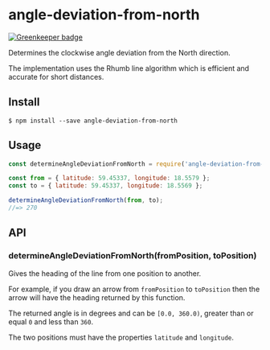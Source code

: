 # angle-deviation-from-north

[![Greenkeeper badge](https://badges.greenkeeper.io/dbrockman/angle-deviation-from-north.svg)](https://greenkeeper.io/)

Determines the clockwise angle deviation from the North direction.

The implementation uses the Rhumb line algorithm which is efficient and accurate for short distances.


## Install

```
$ npm install --save angle-deviation-from-north
```


## Usage

```js
const determineAngleDeviationFromNorth = require('angle-deviation-from-north');

const from = { latitude: 59.45337, longitude: 18.5579 };
const to = { latitude: 59.45337, longitude: 18.5569 };

determineAngleDeviationFromNorth(from, to);
//=> 270
```


## API

### determineAngleDeviationFromNorth(fromPosition, toPosition)

Gives the heading of the line from one position to another.

For example, if you draw an arrow from `fromPosition` to `toPosition` then the arrow will have the heading returned by this function.

The returned angle is in degrees and can be `[0.0, 360.0)`, greater than or equal `0` and less than `360`.

The two positions must have the properties `latitude` and `longitude`.

